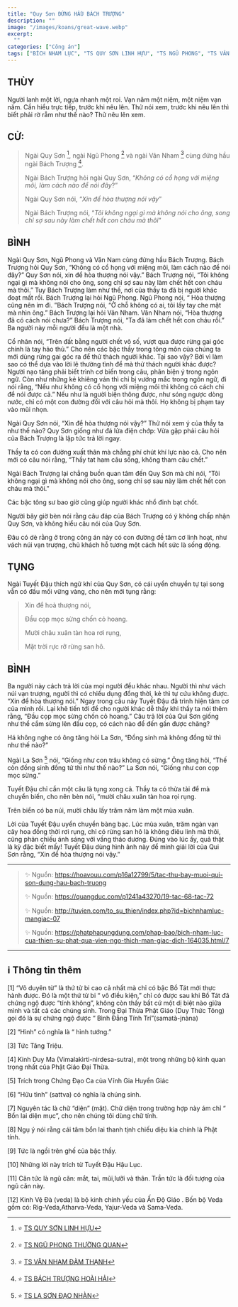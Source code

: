 ```yaml
---
title: "Quy Sơn ĐỨNG HẦU BÁCH TRƯỢNG"
description: ""
image: "/images/koans/great-wave.webp"
excerpt: 
  ""
categories: ["Công án"]
tags: ["BÍCH NHAM LỤC", "TS QUY SƠN LINH HỰU", "TS NGŨ PHONG", "TS VÂN NHAM ĐÀM THẠNH", "TS BÁCH TRƯỢNG HOÀI HẢI"]
---
```


## THÙY

Người lanh một lời, ngựa nhanh một roi. Vạn năm một niệm, một niệm vạn năm. Cần hiểu trực tiếp, trước khi nêu lên. 
Thử nói xem, trước khi nêu lên thì biết phải rờ rẫm như thế nào? Thử nêu lên xem. 

## CỬ:

> Ngài Quy Sơn [^1], ngài Ngũ Phong [^2] và ngài Vân Nham [^3] cùng đứng hầu ngài Bách Trượng [^4].
> 
> Ngài Bách Trượng hỏi ngài Quy Sơn, “*Không có cổ họng với miệng môi, làm cách nào để nói đây*?” 
> 
> Ngài Quy Sơn nói, “*Xin để hòa thượng nói vậy*” 
> 
> Ngài Bách Trượng nói, “*Tôi không ngại gì mà không nói cho ông, song chỉ sợ sau này làm chết hết con cháu mà thôi*”


## BÌNH

Ngài Quy Sơn, Ngũ Phong và Vân Nam cùng đứng hầu Bách Trượng. Bách Trượng hỏi Quy Sơn, “Không có cổ họng với miệng môi, làm cách nào để nói đây?” Quy Sơn nói, xin để hòa thượng nói vậy.” Bách Trượng nói, “Tôi không ngại gì mà không nói cho ông, song chỉ sợ sau này làm chết hết con cháu mà thôi.” Tuy Bách Trượng làm như thế, nơi của thầy ta đã bị người khác đoạt mất rồi. Bách Trượng lại hỏi Ngũ Phong. Ngũ Phong nói, “ Hòa thượng cũng nên im đi. ”Bách Trượng nói, “Ở chỗ không có ai, tôi lấy tay che mặt mà nhìn ông.” Bách Trượng lại hỏi Vân Nham. Vân Nham nói, “Hòa thượng đã có cách nói chưa?” Bách Trượng nói, “Ta đã làm chết hết con cháu rồi.” Ba người này mỗi người đều là một nhà.

Cổ nhân nói, “Trên đất bằng người chết vô số, vượt qua được rừng gai góc chính là tay hảo thủ.” Cho nên các bậc thầy trong tông môn của chúng ta mới dùng rừng gai góc ra để thử thách người khác. Tại sao vậy? Bởi vì làm sao có thể dựa vào lời lẽ thường tình để mà thử thách người khác được? Người nạo tăng phải biết trình cơ biến trong câu, phân biện ý trong ngôn ngữ. Còn như những kẻ khiêng ván thì chỉ bị vướng mắc trong ngôn ngữ, đi nói rằng, “Nếu như không có cổ họng với miệng môi thì không có cách chi để nói được cả.” Nếu như là người biện thông được, như sóng ngược dòng nước, chỉ có một con đường đối với câu hỏi mà thôi. Họ không bị phạm tay vào mũi nhọn.

Ngài Quy Sơn nói, “Xin để hòa thượng nói vậy?” Thử nói xem ý của thầy ta như thế nào? Quy Sơn giống như đá lửa điện chớp: Vừa gặp phải câu hỏi của Bách Trượng là lập tức trả lời ngay.

Thầy ta có con đường xuất thân mà chẳng phí chút khí lực nào cả. Cho nên mới có câu nói rằng, “Thầy tat ham câu sống, không tham câu chết.” 

Ngài Bách Trượng lại chẳng buồn quan tâm đến Quy Sơn mà chỉ nói, “Tôi không ngại gì mà không nói cho ông, song chỉ sợ sau này làm chết hết con cháu mà thôi.” 

Các bậc tông sư bao giờ cũng giúp người khác nhổ đinh bạt chốt. 

Người bây giờ bèn nói rằng câu đáp của Bách Trượng có ý không chấp nhận Quy Sơn, và không hiểu câu nói của Quy Sơn. 

Đâu có dè rằng ở trong công án này có con đường đề tâm cơ linh hoạt, như vách núi vạn trượng, chủ khách hỗ tương một cách hết sức là sống động.

## TỤNG

Ngài Tuyết Đậu thích ngữ khí của Quy Sơn, có cái uyển chuyển tự tại song vẫn có đầu mối vững vàng, cho nên mới tụng rằng:

> Xin để hoà thượng nói,
>
> Đầu cọp mọc sừng chốn cỏ hoang.
>
> Mười châu xuân tàn hoa rơi rụng,
>
> Mặt trời rực rỡ rừng san hô.

## BÌNH

Ba người này cách trả lời của mọi người đều khác nhau. Người thì như vách núi vạn trượng, người thì có chiếu dụng đồng thời, kẻ thì tự cứu không được. “Xin để hòa thượng nói.” Ngay trong câu này Tuyết Đậu đã trình hiện tâm cơ của mình rồi. Lại khẽ tiến tới để cho người khác dễ thấy khi thầy ta nói thêm rằng, “Đầu cọp mọc sừng chốn cỏ hoang.” Câu trả lời của Qui Sơn giống như thể cắm sừng lên đầu cọp, có cách nào để đến gần được chăng?

Há không nghe có ông tăng hỏi La Sơn, “Đồng sinh mà không đồng tử thì như thế nào?” 

Ngài La Sơn [^5] nói, “Giống như con trâu không có sừng.” Ông tăng hỏi, “Thế còn đồng sinh đồng tử thì như thế nào?” La Sơn nói, “Giống như con cọp mọc sừng.”

Tuyết Đậu chỉ cần một câu là tụng xong cả. Thầy ta có thừa tài để mà chuyển biến, cho nên bèn nói, “mười châu xuân tàn hoa rọi rụng. 

Trên biển có ba núi, mười châu lấy trăm năm làm một mùa xuân. 

Lời của Tuyết Đậu uyển chuyển bàng bạc. Lúc mùa xuân, trăm ngàn vạn cây hoa đồng thời rơi rụng, chỉ có rừng san hô là không điêu linh mà thôi, cũng phản chiếu ánh sáng với vầng tháo dương. Đúng vào lúc ấy, quả thật là kỳ đặc biết mấy! Tuyết Đậu dùng hình ảnh này để minh giải lời của Qui Sơn rằng, “Xin để hòa thượng nói vậy.”

***

> ✨ Nguồn: https://hoavouu.com/p16a12799/5/tac-thu-bay-muoi-qui-son-dung-hau-bach-truong
>
> ✨ Nguồn: https://quangduc.com/p1241a43270/19-tac-68-tac-72
>
> ✨ Nguồn: http://tuvien.com/to_su_thien/index.php?id=bichnhamluc-mangiac-07
>
> ✨ Nguồn: https://phatphapungdung.com/phap-bao/bich-nham-luc-cua-thien-su-phat-qua-vien-ngo-thich-man-giac-dich-164035.html/7

***

## ℹ️ Thông tin thêm

[^1]: ⭐️ <a href="http://thuongchieu.net/index.php/phapthoai/suphu/4804-tslinhhuu" target="_blank">TS QUY SƠN LINH HỰU</a>

[^2]: ⭐️ <a href="https://pl.wikipedia.org/wiki/Wufeng_Changguan" target="_blank">TS NGŨ PHONG THƯỜNG QUAN</a>

[^3]: ⭐️ <a href="http://thuongchieu.net/index.php/phapthoai/suphu/4785-thiensudamthanh" target="_blank">TS VÂN NHAM ĐÀM THẠNH</a>

[^4]: ⭐️ <a href="https://blog.phapthihoi.org/gt-member/ts-bach-truong-hoai-hai/" target="_blank">TS BÁCH TRƯỢNG HOÀI HẢI</a>

[^5]: ⭐️ <a href="https://quangduc.com/a72145/quyen-17-phap-he-cua-tao-dong-tong" target="_blank">TS LA SƠN ĐẠO NHÀN</a>



[1] “Vô duyên từ” là thứ từ bi cao cả nhất mà chỉ có bậc Bồ Tát mới thực hành được. Đó là một thứ từ bi “ vô điều kiện,” chỉ có được sau khi Bồ Tát đã chứng ngộ được “tính không”, không còn thấy bất cứ một dị biệt nào giữa mình và tất cả các chúng sinh. Trong Đại Thừa Phật Giáo (Duy Thức Tông) gọi đó là sự chứng ngộ được “ Bình Đẳng Tính Trí”(samatà-jnàna)

[2] “Hình” có nghĩa là “ hình tướng.”

[3] Tức Tăng Triệu.

[4] Kinh Duy Ma (Vimalakìrti-nirdesa-sutra), một trong những bộ kinh quan trọng nhất của Phật Giáo Đại Thừa.

[5] Trích trong Chứng Đạo Ca của Vĩnh Gia Huyền Giác

[6] “Hữu tình” (sattva) có nghĩa là chúng sinh.

[7] Nguyên tác là chữ “diện” (mặt). Chữ diện trong trường hợp này ám chỉ “ Bổn lai diện mục”, cho nên chúng tôi dùng chữ tính.

[8] Ngụ ý nói rằng cái tâm bổn lai thanh tịnh chiếu diệu kia chính là Phật tính.

[9] Tức là ngồi trên ghế của bậc thầy.

[10] Những lời này trích từ Tuyết Đậu Hậu Lục.

[11] Căn tức là ngũ căn: mắt, tai, mũi,lưỡi và thân. Trần tức là đối tượng của ngũ căn này.

[12] Kinh Vệ Đà (veda) là bộ kinh chính yếu của Ấn Độ Giáo . Bốn bộ Veda gồm có: Rig-Veda,Atharva-Veda, Yajur-Veda và Sama-Veda.
